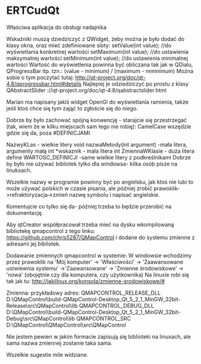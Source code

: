 ERTCudQt
========

Właściwa aplikacja do obsługi nadajnika

Wskaźniki muszą dziedziczyć z QWidget, żeby można je było dodać do klasy okna, oraz mieć zdefiniowane sloty: setValue(int value); //do wyświetlania konkretnej wartości setMaximum(int value); //do ustawienia maksymalnej wartości setMinimum(int value); //do ustawienia minimalnej wartości Wartość do wyświetlenia powinna być obliczana tak jak w QDialu, QProgressBar itp. tzn.: (value - minimum) / (maximum - mminimum) Można sobie o tym poczytać tutaj: http://qt-project.org/doc/qt-4.8/qprogressbar.html#details Najlepiej je odziedziczyć po prostu z klasy QAbstractSlider ://qt-project.org/doc/qt-4.8/qabstractslider.html

Marian ma napisany jakiś widget OpenGl do wyświetlania ramienia, także jeśli ktoś chce się tym zająć to zgłoście się do niego. 

Dobrze by było zachować spójną konwencję - starajcie się przestrzegać (tak, wiem że w kilku miejscach sam tego nie robię): CamelCase wszędzie gdzie się da, poza #DEFINICJAMI

NazwyKLas - wielkie litery void nazwaMetody(int argument) -mała litera, argumenty małą int *wskaznik - mała litera int ZmiennaWKlasie - duża litera 
define WARTOSC_DEFINICJI -same wielkie litery z podkreślnikami
Dobrze by było nie używać bibliotek tylko dla windowsa- kilka osób pisze na linuksach.

Wszelkie nazwy w programie powinny być po angielsku, jak ktoś nie lubi to może używać polskich w czasie pisania, ale później zrobić prawoklik->refraktoryzacja->zmień nazwę symbolu i napisać angielskie.

Komentujcie co tylko się da- później trzeba to będzie przerobić na dokumentację.

Aby qtCreator współpracował trzeba mieć na dysku wkompilowaną bibliotekę qmapcontrol z tego linku: https://github.com/chris5287/QMapControl 
i dodane do systemu zmienne z adresami jej bibliotek. 

Dodawanie zmiennych qmapcontrol w systemie:
W windowsie wchodzimy przez prawoklik na 'Mój komputer' -> 'Właściwości' -> 'Zaawansowane ustwiewnia systemu' ->'Zaawansowane'
-> 'Zmienne środowiskowe' -> 'nowa' (obojętnie czy dla komputera, czy użytkownika)
Na linuxie robi się tak jak tu:
http://jakilinux.org/konsola/zmienne-srodowiskowe/#

Zmienna: 								przykładowy adres:
QMAPCONTROL_RELEASE_DLL                 D:\QMapControl\build-QMapControl-Desktop_Qt_5_2_1_MinGW_32bit-Release\src\QMapControl\lib
QMAPCONTROL_DEBUG_DLL					D:\QMapControl\build-QMapControl-Desktop_Qt_5_2_1_MinGW_32bit-Debug\src\QMapControl\lib
QMAPCONTROL_SRC							D:\QMapControl\QMapControl\src\QMapControl

Nie jestem pewien w jakim formacie zapisują się biblioteki na linuxach, ale sama nazwa zmiennej zostanie taka sama. 

Wszelkie sugestie mile widziane.
